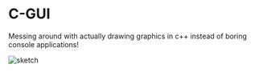 # C-GUI
Messing around with actually drawing graphics in c++ instead of boring console applications!

![sketch](https://user-images.githubusercontent.com/108207472/229392957-6ad2dfa7-a694-4226-bac8-0db03b2a908b.gif)
